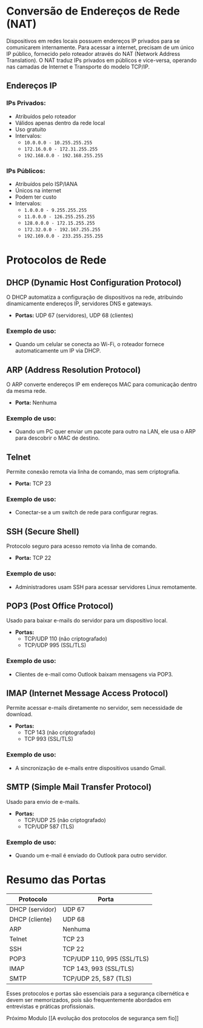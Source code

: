 # Conversão de Endereços de Rede (NAT)
Dispositivos em redes locais possuem endereços IP privados para se comunicarem internamente. Para acessar a internet, precisam de um único IP público, fornecido pelo roteador através do NAT (Network Address Translation). O NAT traduz IPs privados em públicos e vice-versa, operando nas camadas de Internet e Transporte do modelo TCP/IP.

## Endereços IP
### IPs Privados:
- Atribuídos pelo roteador
- Válidos apenas dentro da rede local
- Uso gratuito
- Intervalos:
  - `10.0.0.0 - 10.255.255.255`
  - `172.16.0.0 - 172.31.255.255`
  - `192.168.0.0 - 192.168.255.255`

### IPs Públicos:
- Atribuídos pelo ISP/IANA
- Únicos na internet
- Podem ter custo
- Intervalos:
  - `1.0.0.0 - 9.255.255.255`
  - `11.0.0.0 - 126.255.255.255`
  - `128.0.0.0 - 172.15.255.255`
  - `172.32.0.0 - 192.167.255.255`
  - `192.169.0.0 - 233.255.255.255`

# Protocolos de Rede
## DHCP (Dynamic Host Configuration Protocol)
O DHCP automatiza a configuração de dispositivos na rede, atribuindo dinamicamente endereços IP, servidores DNS e gateways.
- **Portas:** UDP 67 (servidores), UDP 68 (clientes)

### Exemplo de uso:
- Quando um celular se conecta ao Wi-Fi, o roteador fornece automaticamente um IP via DHCP.

## ARP (Address Resolution Protocol)
O ARP converte endereços IP em endereços MAC para comunicação dentro da mesma rede. 
- **Porta:** Nenhuma

### Exemplo de uso:
- Quando um PC quer enviar um pacote para outro na LAN, ele usa o ARP para descobrir o MAC de destino.

## Telnet
Permite conexão remota via linha de comando, mas sem criptografia.
- **Porta:** TCP 23

### Exemplo de uso:
- Conectar-se a um switch de rede para configurar regras.

## SSH (Secure Shell)
Protocolo seguro para acesso remoto via linha de comando.
- **Porta:** TCP 22

### Exemplo de uso:
- Administradores usam SSH para acessar servidores Linux remotamente.

## POP3 (Post Office Protocol)
Usado para baixar e-mails do servidor para um dispositivo local. 
- **Portas:**
  - TCP/UDP 110 (não criptografado)
  - TCP/UDP 995 (SSL/TLS)

### Exemplo de uso:
- Clientes de e-mail como Outlook baixam mensagens via POP3.

## IMAP (Internet Message Access Protocol)
Permite acessar e-mails diretamente no servidor, sem necessidade de download.
- **Portas:**
  - TCP 143 (não criptografado)
  - TCP 993 (SSL/TLS)

### Exemplo de uso:
- A sincronização de e-mails entre dispositivos usando Gmail.

## SMTP (Simple Mail Transfer Protocol)
Usado para envio de e-mails.
- **Portas:**
  - TCP/UDP 25 (não criptografado)
  - TCP/UDP 587 (TLS)

### Exemplo de uso:
- Quando um e-mail é enviado do Outlook para outro servidor.

# Resumo das Portas
| Protocolo | Porta |
|-----------|-------|
| DHCP (servidor) | UDP 67 |
| DHCP (cliente) | UDP 68 |
| ARP | Nenhuma |
| Telnet | TCP 23 |
| SSH | TCP 22 |
| POP3 | TCP/UDP 110, 995 (SSL/TLS) |
| IMAP | TCP 143, 993 (SSL/TLS) |
| SMTP | TCP/UDP 25, 587 (TLS) |

Esses protocolos e portas são essenciais para a segurança cibernética e devem ser memorizados, pois são frequentemente abordados em entrevistas e práticas profissionais.

Próximo Modulo [[A evolução dos protocolos de segurança sem fio]]
